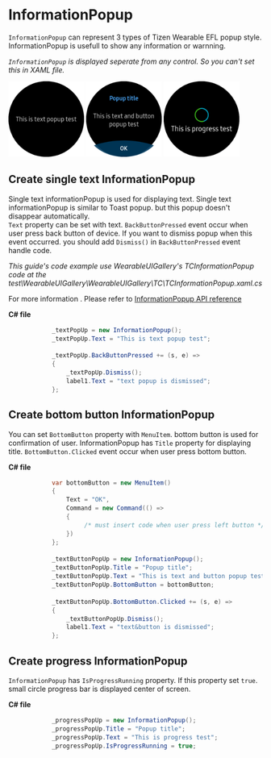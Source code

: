 # InformationPopup
`InformationPopup` can represent 3 types of Tizen Wearable EFL popup style. InformationPopup is usefull to show any information or warnning.

*`InformationPopup` is displayed seperate from any control. So you can't set this in XAML file.*

<img src="data/information_popup1.png" alt="Drawing" style="width: 150px;"/>
<img src="data/information_popup2.png" alt="Drawing" style="width: 150px;"/> 
<img src="data/information_popup3.png" alt="Drawing" style="width: 150px;"/>


## Create single text InformationPopup
Single text informationPopup is used for displaying text. Single text informationPopup is similar to Toast popup. 
but this popup doesn't disappear automatically.\
 `Text` property can be set with text. `BackButtonPressed` event occur when user press back button of device. If you want to dismiss popup when this event occurred. you should add `Dismiss()` in `BackButtonPressed` event handle code.


_This guide's code example use WearableUIGallery's TCInformationPopup code at the test\WearableUIGallery\WearableUIGallery\TC\TCInformationPopup.xaml.cs_

For more information . Please refer to [InformationPopup  API reference](https://github.sec.samsung.net/pages/dotnet/tizen-circular-ui/api/Tizen.Wearable.CircularUI.Forms.InformationPopup.html)

**C# file**
```cs
            _textPopUp = new InformationPopup();
            _textPopUp.Text = "This is text popup test";

            _textPopUp.BackButtonPressed += (s, e) =>
            {
                _textPopUp.Dismiss();
                label1.Text = "text popup is dismissed";
            };
```

## Create bottom button InformationPopup
You can set `BottomButton` property with `MenuItem`. bottom button is used for confirmation of user.
InformationPopup has `Title` property for displaying title.
 `BottomButton.Clicked` event occur when user press bottom button.

**C# file**
```cs
            var bottomButton = new MenuItem()
            {
                Text = "OK",
                Command = new Command(() =>
                {
                     /* must insert code when user press left button */
                })
            };

            _textButtonPopUp = new InformationPopup();
            _textButtonPopUp.Title = "Popup title";
            _textButtonPopUp.Text = "This is text and button popup test";
            _textButtonPopUp.BottomButton = bottomButton;

            _textButtonPopUp.BottomButton.Clicked += (s, e) =>
            {
                _textButtonPopUp.Dismiss();
                label1.Text = "text&button is dismissed";
            };
```

## Create progress InformationPopup
`InformationPopup`  has `IsProgressRunning` property. If this property set `true`. small circle progress bar is displayed center of screen.

**C# file**
```cs
            _progressPopUp = new InformationPopup();
            _progressPopUp.Title = "Popup title";
            _progressPopUp.Text = "This is progress test";
            _progressPopUp.IsProgressRunning = true;
```
